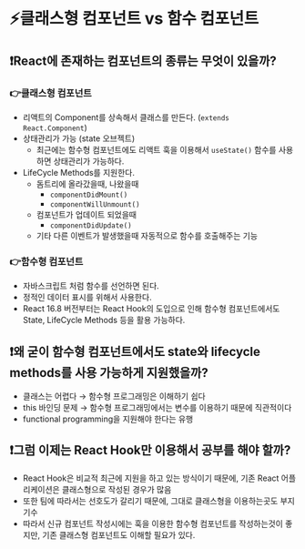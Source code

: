 # ⚡️클래스형 컴포넌트 vs 함수 컴포넌트

## ❗️React에 존재하는 컴포넌트의 종류는 무엇이 있을까?

### 👉클래스형 컴포넌트

- 리액트의 Component를 상속해서 클래스를 만든다. (`extends React.Component`)
- 상태관리가 가능 (state 오브젝트)
  - 최근에는 함수형 컴포넌트에도 리액트 훅을 이용해서 `useState()` 함수를 사용하면 상태관리가 가능하다.
- LifeCycle Methods를 지원한다.
  - 돔트리에 올라갔을때, 나왔을때
    - `componentDidMount()`
    - `componentWillUnmount()`
  - 컴포넌트가 업데이트 되었을때
    - `componentDidUpdate()`
  - 기타 다른 이벤트가 발생했을때 자동적으로 함수를 호출해주는 기능

### 👉함수형 컴포넌트

- 자바스크립트 처럼 함수를 선언하면 된다.
- 정적인 데이터 표시를 위해서 사용한다.
- React 16.8 버전부터는 React Hook의 도입으로 인해 함수형 컴포넌트에서도 State, LifeCycle Methods 등을 활용 가능하다.

## ❗️왜 굳이 함수형 컴포넌트에서도 state와 lifecycle methods를 사용 가능하게 지원했을까?

- 클래스는 어렵다 → 함수형 프로그래밍은 이해하기 쉽다
- this 바인딩 문제 → 함수형 프로그래밍에서는 변수를 이용하기 때문에 직관적이다
- functional programming을 지원해야 한다는 유행

## ❗️그럼 이제는 React Hook만 이용해서 공부를 해야 할까?

- React Hook은 비교적 최근에 지원을 하고 있는 방식이기 때문에, 기존 React 어플리케이션은 클래스형으로 작성된 경우가 많음
- 또한 팀에 따라서는 선호도가 갈리기 때문에, 그대로 클래스형을 이용하는곳도 부지기수
- 따라서 신규 컴포넌트 작성시에는 훅을 이용한 함수형 컴포넌트를 작성하는것이 좋지만, 기존 클래스형 컴포넌트도 이해할 필요가 있다.

